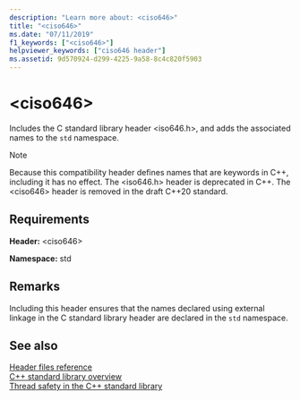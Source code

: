 ```yaml
---
description: "Learn more about: <ciso646>"
title: "<ciso646>"
ms.date: "07/11/2019"
f1_keywords: ["<ciso646>"]
helpviewer_keywords: ["ciso646 header"]
ms.assetid: 9d570924-d299-4225-9a58-8c4c820f5903
---
```

# &lt;ciso646&gt;

Includes the C standard library header \<iso646.h>, and adds the associated names to the `std` namespace.

> [!NOTE]
> Because this compatibility header defines names that are keywords in C++, including it has no effect. The \<iso646.h> header is deprecated in C++. The \<ciso646> header is removed in the draft C++20 standard.

## Requirements

**Header:** \<ciso646>

**Namespace:** std

## Remarks

Including this header ensures that the names declared using external linkage in the C standard library header are declared in the `std` namespace.

## See also

[Header files reference](cpp-standard-library-header-files.md)\
[C++ standard library overview](cpp-standard-library-overview.md)\
[Thread safety in the C++ standard library](thread-safety-in-the-cpp-standard-library.md)
